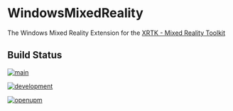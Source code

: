 # WindowsMixedReality

The Windows Mixed Reality Extension for the [XRTK - Mixed Reality Toolkit](https://github.com/XRTK/XRTK-Core)

## Build Status

[![main](https://github.com/XRTK/com.xrtk.wmr/actions/workflows/build.yml/badge.svg?label=main&branch=main)](https://github.com/XRTK/com.xrtk.wmr/actions/workflows/build.yml)

[![development](https://github.com/XRTK/com.xrtk.wmr/actions/workflows/build.yml/badge.svg?label=development&branch=development)](https://github.com/XRTK/com.xrtk.wmr/actions/workflows/build.yml)

[![openupm](https://img.shields.io/npm/v/com.xrtk.wmr?label=openupm&registry_uri=https://package.openupm.com)](https://openupm.com/packages/com.xrtk.wmr/)
